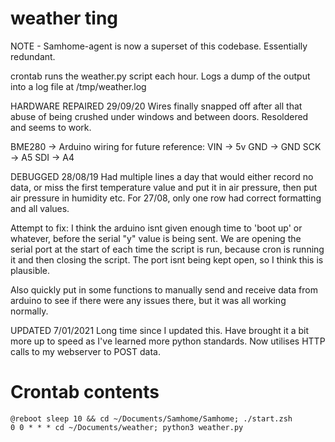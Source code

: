 # weather ting

NOTE - Samhome-agent is now a superset of this codebase. Essentially redundant.

crontab runs the weather.py script each hour. Logs a dump of the output into a log file at /tmp/weather.log

HARDWARE REPAIRED 29/09/20
Wires finally snapped off after all that abuse of being crushed under windows and between doors.
Resoldered and seems to work.

BME280 -> Arduino wiring for future reference:
VIN -> 5v
GND -> GND
SCK -> A5
SDI -> A4

DEBUGGED 28/08/19
Had multiple lines a day that would either record no data, or miss the first temperature value and put it in air
pressure, then put air pressure in humidity etc. For 27/08, only one row had correct formatting and all values.

Attempt to fix: I think the arduino isnt given enough time to 'boot up' or whatever, before the serial "y" value
is being sent. We are opening the serial port at the start of each time the script is run, because cron is running
it and then closing the script. The port isnt being kept open, so I think this is plausible.

Also quickly put in some functions to manually send and receive data from arduino to see if there were any issues
there, but it was all working normally.

UPDATED 7/01/2021
Long time since I updated this. Have brought it a bit more up to speed as I've learned more python standards. Now utilises HTTP calls to my webserver to POST data.

# Crontab contents
```
@reboot sleep 10 && cd ~/Documents/Samhome/Samhome; ./start.zsh
0 0 * * * cd ~/Documents/weather; python3 weather.py
```
